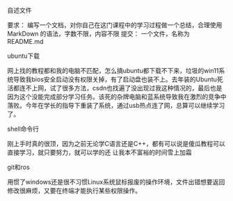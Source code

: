 自述文件

要求： 编写一个文档，对你自己在这门课程中的学习过程做一个总结，合理使用 MarkDown 的语法，字数不限，内容不限
提交： 一个文件，名称为 README.md

ubuntu下载

网上找的教程都和我的电脑不匹配，怎么搞ubuntu都下载不下来，垃圾的win11系统导致我bios安全启动没有权限关掉，有了启动盘也装不上。去年装的Ubuntu死活都连不上网，试了很多方法，csdn也找遍了没出现过我这种情况的，最后也是因为这个没能完成部分学习任务。该死的杂牌电脑和蓝系统导致我在激烈的竞争中落败。今年在学长的指导下重装了系统，通过usb热点连了网，总算可以继续学习了。

shell命令行

刚上手时真的很顶，因为之前无论学C语言还是C++，都有可以说是傻瓜教程可以直接学习，就只要努力，就可以学的还
让我本不富裕的时间雪上加霜

git和ros

用惯了windows还是很不习惯Linux系统鼠标报废的操作环境，文件出错想要返回修改很麻烦，又要在终端才能执行某些权限操作。

